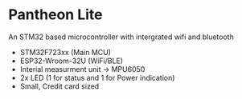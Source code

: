 # Pantheon Lite

An STM32 based microcontroller with intergrated wifi and bluetooth 

 - STM32F723xx (Main MCU)
 - ESP32-Wroom-32U (WiFi/BLE)
 - Interial measurment unit -> MPU6050
 - 2x LED (1 for status and 1 for Power indication)
 - Small, Credit card sized 
